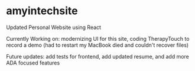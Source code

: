 # amyintechsite
Updated Personal Website using React 

Currently Working on: modernizing UI for this site, coding TherapyTouch to record a demo (had to restart my MacBook died and couldn't recover files)

Future updates: add tests for frontend, add updated resume, and add more ADA focused features